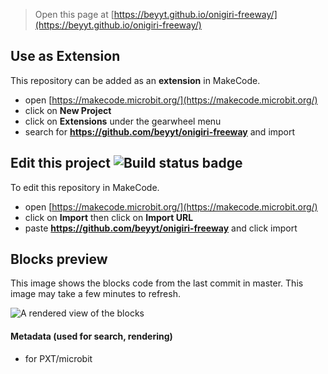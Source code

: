 
> Open this page at [https://beyyt.github.io/onigiri-freeway/](https://beyyt.github.io/onigiri-freeway/)

## Use as Extension

This repository can be added as an **extension** in MakeCode.

* open [https://makecode.microbit.org/](https://makecode.microbit.org/)
* click on **New Project**
* click on **Extensions** under the gearwheel menu
* search for **https://github.com/beyyt/onigiri-freeway** and import

## Edit this project ![Build status badge](https://github.com/beyyt/onigiri-freeway/workflows/MakeCode/badge.svg)

To edit this repository in MakeCode.

* open [https://makecode.microbit.org/](https://makecode.microbit.org/)
* click on **Import** then click on **Import URL**
* paste **https://github.com/beyyt/onigiri-freeway** and click import

## Blocks preview

This image shows the blocks code from the last commit in master.
This image may take a few minutes to refresh.

![A rendered view of the blocks](https://github.com/beyyt/onigiri-freeway/raw/master/.github/makecode/blocks.png)

#### Metadata (used for search, rendering)

* for PXT/microbit
<script src="https://makecode.com/gh-pages-embed.js"></script><script>makeCodeRender("{{ site.makecode.home_url }}", "{{ site.github.owner_name }}/{{ site.github.repository_name }}");</script>
